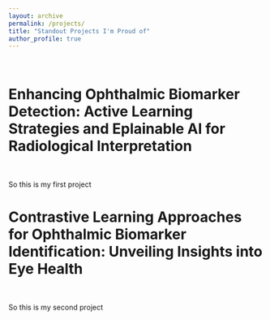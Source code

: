 ```yaml
---
layout: archive
permalink: /projects/
title: "Standout Projects I'm Proud of"
author_profile: true
---
```



<br>

# Enhancing Ophthalmic Biomarker Detection: Active Learning Strategies and Eplainable AI for Radiological Interpretation
<br>

<img scr='biomarker1.png'>
<br>

So this is my first project

# Contrastive Learning Approaches for Ophthalmic Biomarker Identification: Unveiling Insights into Eye Health
<br>

<img scr='biomarker2.png'>
<br>

So this is my second project 